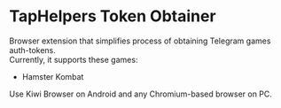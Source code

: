 # TapHelpers Token Obtainer
Browser extension that simplifies process of obtaining Telegram games auth-tokens.  
Currently, it supports these games:
 - Hamster Kombat  
  
Use Kiwi Browser on Android and any Chromium-based browser on PC. 
